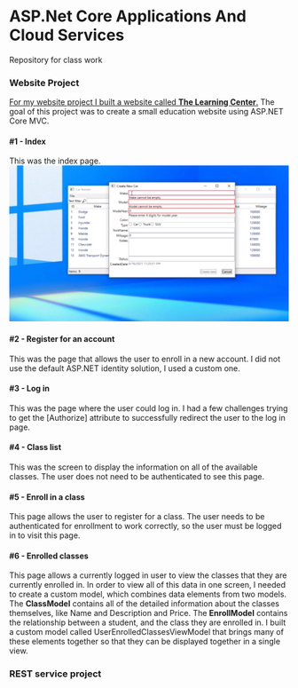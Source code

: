 # ASP.Net Core Applications And Cloud Services
 Repository for class work


### Website Project
[For my website project I built a website called **The Learning Center**.](https://github.com/larspassic/ASP.Net-Core-Applications-And-Cloud-Services/tree/main/Homework/The%20Learning%20Center) The goal of this project was to create a small education website using ASP.NET Core MVC.

#### #1 - Index
This was the index page. 
![picture](https://github.com/larspassic/Creating-Client-Applications-Using-.NET-Core/blob/main/Homework/CarTracker/cartracker.png?raw=true)

#### #2 - Register for an account
This was the page that allows the user to enroll in a new account. I did not use the default ASP.NET identity solution, I used a custom one.

#### #3 - Log in
This was the page where the user could log in. I had a few challenges trying to get the [Authorize] attribute to successfully redirect the user to the log in page.

#### #4 - Class list
This was the screen to display the information on all of the available classes. The user does not need to be authenticated to see this page.

#### #5 - Enroll in a class
This page allows the user to register for a class. The user needs to be authenticated for enrollment to work correctly, so the user must be logged in to visit this page.

#### #6 - Enrolled classes
This page allows a currently logged in user to view the classes that they are currently enrolled in. In order to view all of this data in one screen, I needed to create a custom model, which combines data elements from two models. The **ClassModel** contains all of the detailed information about the classes themselves, like Name and Description and Price. The **EnrollModel** contains the relationship between a student, and the class they are enrolled in. I built a custom model called UserEnrolledClassesViewModel that brings many of these elements together so that they can be displayed together in a single view.


### REST service project

